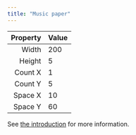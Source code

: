 ```yaml
---
title: "Music paper"
---
```


| Property | Value |
| --------:|:----- |
|    Width | 200   |
|   Height | 5     |
|  Count X | 1     |
|  Count Y | 5     |
|  Space X | 10    |
|  Space Y | 60    |

See [the introduction](intro) for more information.
